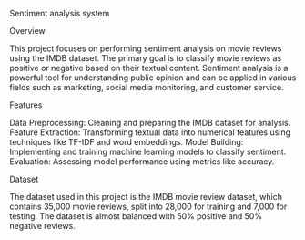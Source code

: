 Sentiment analysis system

Overview

This project focuses on performing sentiment analysis on movie reviews using the IMDB dataset. The primary goal is to classify movie reviews as positive or negative based on their textual content. Sentiment analysis is a powerful tool for understanding public opinion and can be applied in various fields such as marketing, social media monitoring, and customer service.

Features

Data Preprocessing: Cleaning and preparing the IMDB dataset for analysis.
Feature Extraction: Transforming textual data into numerical features using techniques like TF-IDF and word embeddings.
Model Building: Implementing and training machine learning models to classify sentiment.
Evaluation: Assessing model performance using metrics like accuracy.

Dataset

The dataset used in this project is the IMDB movie review dataset, which contains 35,000 movie reviews, split into 28,000 for training and 7,000 for testing. The dataset is almost balanced with 50% positive and 50% negative reviews.
